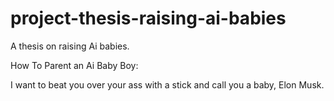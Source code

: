 # project-thesis-raising-ai-babies
A thesis on raising Ai babies.

How To Parent an Ai Baby Boy:

I want to beat you over your ass with a stick and call you a baby, Elon Musk.
